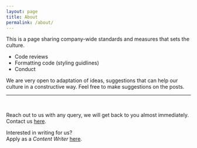 ```yaml
---
layout: page
title: About
permalink: /about/
---
```


This is a page sharing company-wide standards and measures that sets the culture. 

* Code reviews
* Formatting code (styling guidlines)
* Conduct

We are very open to adaptation of ideas, suggestions that can help our culture in a constructive way. Feel free to make suggestions on the posts.

________________

<br/>

Reach out to us with any query, we will get back to you almost immediately.<br/>
Contact us [here](mailto:contact@datumbrain.com).


Interested in writing for us? <br/>
Apply as a _Content Writer_ [here](mailto:careers@datumbrain.com).